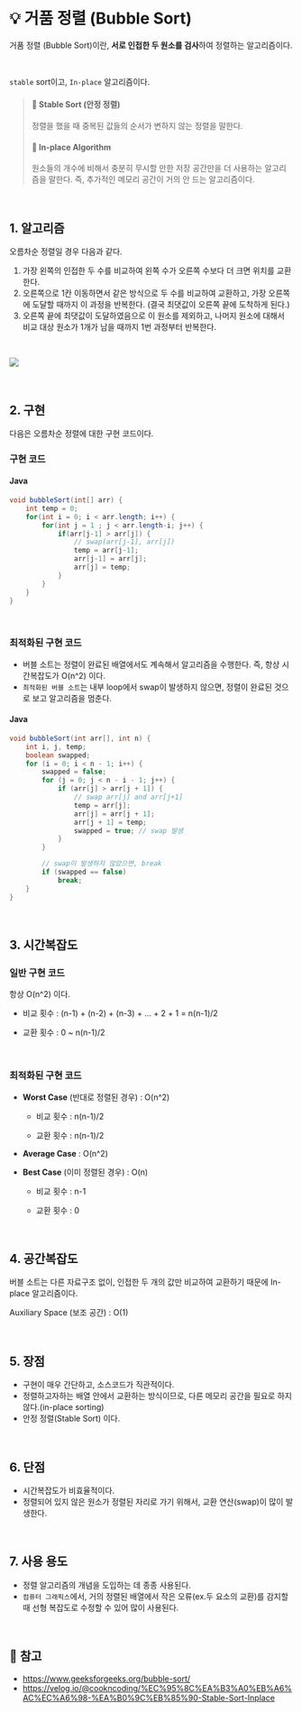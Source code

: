 # 💡 거품 정렬 (Bubble Sort)


거품 정렬 (Bubble Sort)이란, **서로 인접한 두 원소를 검사**하여 정렬하는 알고리즘이다.

<br/> 

`stable` sort이고, `In-place` 알고리즘이다.

> #### 🔖 Stable Sort (안정 정렬)
> 정렬을 했을 때 중복된 값들의 순서가 변하지 않는 정렬을 말한다.
> 
> #### 🔖 In-place Algorithm
> 원소들의 개수에 비해서 충분히 무시할 만한 저장 공간만을 더 사용하는 알고리즘을 말한다.
> 즉, 추가적인 메모리 공간이 거의 안 드는 알고리즘이다. 


<br/> 

## 1. 알고리즘

오름차순 정렬일 경우 다음과 같다.

1. 가장 왼쪽의 인접한 두 수를 비교하여 왼쪽 수가 오른쪽 수보다 더 크면 위치를 교환한다.
2. 오른쪽으로 1칸 이동하면서 같은 방식으로 두 수를 비교하여 교환하고, 가장 오른쪽에 도달할 때까지 이 과정을 반복한다. (결국 최댓값이 오른쪽 끝에 도착하게 된다.)
3. 오른쪽 끝에 최댓값이 도달하였음으로 이 원소를 제외하고, 나머지 원소에 대해서 비교 대상 원소가 1개가 남을 때까지 1번 과정부터 반복한다.
<br/> 

![](https://velog.velcdn.com/images/wisdom-one/post/a9f068fb-9b86-488d-a2d4-972c554f7d0b/image.gif)


<br/> 

## 2. 구현 

다음은 오름차순 정렬에 대한 구현 코드이다.

### 구현 코드
#### Java

```java
void bubbleSort(int[] arr) {
    int temp = 0;
    for(int i = 0; i < arr.length; i++) {
        for(int j = 1 ; j < arr.length-i; j++) {
            if(arr[j-1] > arr[j]) {
                // swap(arr[j-1], arr[j])
                temp = arr[j-1];
                arr[j-1] = arr[j];
                arr[j] = temp;
            }
        }
    }
}
```
<br/> 

### 최적화된 구현 코드
- 버블 소트는 정렬이 완료된 배열에서도 계속해서 알고리즘을 수행한다.
즉, 항상 시간복잡도가 O(n^2) 이다.
- `최적화된 버블 소트`는 내부 loop에서 swap이 발생하지 않으면, 정렬이 완료된 것으로 보고 알고리즘을 멈춘다.


#### Java
```java
void bubbleSort(int arr[], int n) {
    int i, j, temp;
    boolean swapped;
    for (i = 0; i < n - 1; i++) {
        swapped = false;
        for (j = 0; j < n - i - 1; j++) {
            if (arr[j] > arr[j + 1]) {
                // swap arr[j] and arr[j+1]
                temp = arr[j];
                arr[j] = arr[j + 1];
                arr[j + 1] = temp;
                swapped = true; // swap 발생
            }
        }

        // swap이 발생하지 않았으면, break 
        if (swapped == false)
            break;
    }
}
```

<br/> 

## 3. 시간복잡도

### 일반 구현 코드

항상 O(n^2) 이다.

- 비교 횟수 : (n-1) + (n-2) + (n-3) + ... + 2 + 1 = n(n-1)/2

- 교환 횟수 : 0 ~ n(n-1)/2

<br/> 

### 최적화된 구현 코드

- **Worst Case** (반대로 정렬된 경우) : O(n^2)

  - 비교 횟수 : n(n-1)/2
  
  - 교환 횟수 : n(n-1)/2
  
- **Average Case** : O(n^2)
 
  
- **Best Case** (이미 정렬된 경우) : O(n)
  - 비교 횟수 : n-1
  
  - 교환 횟수 : 0

<br/> 

## 4. 공간복잡도

버블 소트는 다른 자료구조 없이, 인접한 두 개의 값만 비교하여 교환하기 때문에 In-place 알고리즘이다.

Auxiliary Space (보조 공간) : O(1)

<br/> 

## 5. 장점
- 구현이 매우 간단하고, 소스코드가 직관적이다.
- 정렬하고자하는 배열 안에서 교환하는 방식이므로, 다른 메모리 공간을 필요로 하지 않다.(in-place sorting)
- 안정 정렬(Stable Sort) 이다.

<br/> 

## 6. 단점
- 시간복잡도가 비효율적이다.
- 정렬되어 있지 않은 원소가 정렬된 자리로 가기 위해서, 교환 연산(swap)이 많이 발생한다.

<br/> 

## 7. 사용 용도
- 정렬 알고리즘의 개념을 도입하는 데 종종 사용된다.
- `컴퓨터 그래픽스`에서, 거의 정렬된 배열에서 작은 오류(ex.두 요소의 교환)를 감지할 때 선형 복잡도로 수정할 수 있어 많이 사용된다.

<br/> 

## 🔖 참고
- https://www.geeksforgeeks.org/bubble-sort/
- https://velog.io/@cookncoding/%EC%95%8C%EA%B3%A0%EB%A6%AC%EC%A6%98-%EA%B0%9C%EB%85%90-Stable-Sort-Inplace
